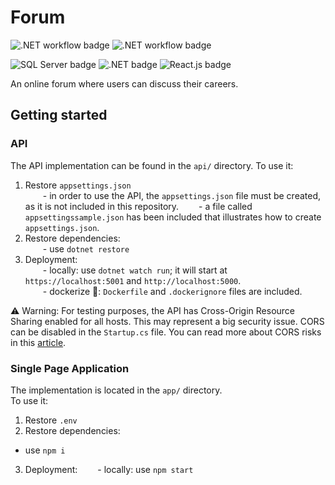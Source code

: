 # Forum
![.NET workflow badge](https://github.com/TudorBatica/OnlineForum/workflows/.NET/badge.svg) 
![.NET workflow badge](https://github.com/TudorBatica/OnlineForum/workflows/Node.js%20CI/badge.svg)  

![SQL Server badge](https://img.shields.io/badge/Powered%20by-SQL%20Server-blue)
![.NET badge](https://img.shields.io/badge/Built%20with-.NET%20Core-blueviolet)
![React.js badge](https://img.shields.io/badge/Completed%20with-React.js-blue)

An online forum where users can discuss their careers.  

## Getting started

### API
The API implementation can be found in the `api/` directory. 
To use it:  
1. Restore `appsettings.json`  
  - in order to use the API, the `appsettings.json` file must be created, as it is not included in this repository.
  - a file called `appsettingssample.json` has been included that illustrates how to create `appsettings.json`.  
2. Restore dependencies:  
  - use `dotnet restore`
3. Deployment:  
  - locally: use `dotnet watch run`; it will start at `https://localhost:5001` and `http://localhost:5000`.  
  - dockerize 🐳: `Dockerfile` and `.dockerignore` files are included.  
  
⚠️ Warning: For testing purposes, the API has Cross-Origin Resource Sharing enabled for all hosts. This may represent a big security issue. CORS can be disabled in the `Startup.cs` file. You can read more about CORS risks in this [article](https://medium.com/@ehayushpathak/security-risks-of-cors-e3f4a25c04d7).

### Single Page Application
The implementation is located in the `app/` directory.  
To use it:  
1. Restore `.env`  
2. Restore dependencies:  
  - use `npm i`  
3. Deployment:
  - locally: use `npm start`
